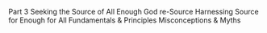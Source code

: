 Part 3 Seeking the Source of All Enough God re-Source Harnessing Source for Enough for All Fundamentals & Principles Misconceptions & Myths